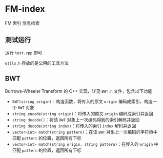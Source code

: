 # FM-index
FM 索引 信息检索

## 测试运行

运行 `test.cpp` 即可

`utils.h` 存放的是公用的工具方法

## BWT

Burrows-Wheeler Transform 的 C++ 实现，详见 `BWT.h` 文件，包含以下功能

+ `BWT(string origin)`：构造函数，将传入的原文 `origin` 编码成索引，构造一个 `BWT` 对象
+ `string encode(string origin)`：将传入的原文 `origin` 编码成索引并返回
+ `string decode()`：将该 `BWT` 对象上一次编码得到的索引解码并返回
+ `string decode(string index)`：将传入的索引 `index` 解码并返回
+ `vector<int> match(string pattern)`：在该 `BWT` 对象上一次编码的字符串中匹配 `pattern` 的位置，返回所有下标
+ `vector<int> match(string origin, string pattern)`：在传入的 `origin` 中匹配 `pattern` 的位置，返回所有下标
